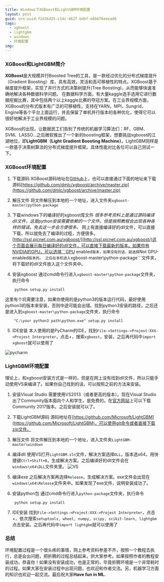 ```yaml
---
title: Windows下XGBoost和LightGBM环境配置
layout: post
guid: urn:uuid:f2d36d25-c14c-462f-bdbf-e6b676eeead6
tags:
  - xgboost
  - lightgbm
  - windows
  - 环境配置
img: 
---
```


### XGBoost和LightGBM简介

**XGBoost**是大规模并行Boosted Tree的工具，是一款经过优化的分布式梯度提升（Gradient Boosting）库，具有高效，灵活和高可移植性的特点。XGBoost基于梯度提升框架，实现了并行方式的决策树提升(Tree Boosting)，从而能够快速准确地解决各种数据科学问题。
在数据科学方面，有大量kaggle选手选用它进行数据挖掘比赛，其中包括两个以上kaggle比赛的夺冠方案。在工业界规模方面，XGBoos的分布式版本有广泛的可移植性，支持在YARN，MPI，Sungrid，Engine等各个平台上面运行，并且保留了单机并行版本的各种优化，使得它可以很好地解决于工业界规模的问题。

XGBoos的出现，让数据民工们告别了传统的机器学习算法们：RF、GBM、SVM、LASSO...之后微软推出了一个新的boosting框架，想要挑战xgboost的江湖地位，即**LightGBM（Light Gradient Boosting Machine）**。LightGBM同样是一款基于决策树算法的分布式梯度提升框架。具体性能对比各位可以自己测试一下。

### XGBoost环境配置

1. 下载源码
XGBoost源码地址在[GitHub](https://github.com/dmlc/xgboost/)上，也可以直接通过下面的地址来下载源码[https://github.com/dmlc/xgboost/archive/master.zip](https://github.com/dmlc/xgboost/archive/master.zip)

2. 解压文件
将文件解压到本地的一个地址，进入文件夹```xgboost-master/python-package```

3. 下载windows下的编译好的xgboost库文件
*很多参考资料上是通过源码编译dll文件，这是python安装需要依赖的一个文件。但是按照教程会出现各种各样的错误。免去这一步会方便很多。*
网上有直接编译好的dll文件，可以直接下载，所以就免去了编译的过程，方便很多。[http://ssl.picnet.com.au/xgboost/](http://ssl.picnet.com.au/xgboost/)这个页面会展示每日编译好的dll文件，可以直接下载最新的版本。如果你有NVIDIA的GPU，可以选择```GPU enabled```版本，如果没有的话，就选择```Not GPU-enabled```版本的。
之后在本机进入```xgboost-master\python-package```文件夹，将下载好的dll文件放入这个文件夹中。

4. 安装xgboost
通过cmd命令行进入```xgboost-master\python-package```文件夹，执行命令

		python setup.py install
这里有个坑需要注意，如果你使用的是python3的版本运行代码，最好使用python3的版本来安装，否则中途可能会出错。找到python3安装的路径，之后还是进入到```xgboost-master\python-package```文件夹，执行命令

		"C:\your python3 path\python.exe" setup.py install

5. IDE安装
本人使用的是PyCharm的IDE，找到```File->Settings->Projest:XXX->Projest Interpreter```，点击+，搜索```xgboost```，安装，之后再代码中```import xgboost```就可以使用了

![pycharm](https://blog-1253353025.cos.ap-chengdu.myqcloud.com/2018010701.png)


### LightGBM环境配置

理论上，和xgboost安装方式是一样的，但是在网上没有找到dll文件，所以只能手动使用VS来编译了。如果你自己找到的话，可以按照之前的方法来安装。

1. 安装Visual Studio
需要使用VS2013（或者更高的版本）。现在Visual Studio出了Community版本面向个人和学生，是免费的。在[官方网站](https://www.visualstudio.com/zh-hans/downloads/)上可以下载Community 2017版本。之后安装就可以了。

2. 下载LightGBM源码
源码地址在[https://github.com/Microsoft/LightGBM](https://github.com/Microsoft/LightGBM)，可以使用git命令或者直接下载zip文件。

3. 解压文件
将文件解压到本地的一个地址，进入文件夹```LightGBM-master\windows```

4. 编译dll
使用VS打开```LightGBM.sln```文件，解决方案选择```DLL```，版本选x64，用快捷键```Ctrl+Shift+B```，生成解决方案。之后编译好的dll文件会在```windows\x64\DLL```文件夹里。
![VS](https://blog-1253353025.cos.ap-chengdu.myqcloud.com/2018010702.png)

5. 编译exe
之后解决方案再选择```Release```，生成解决方案。exe文件会出现在```windows\x64\Release```文件夹中。如果发现了exe文件，说明安装成功了。

6. 安装python包
通过cmd命令行进入```python-package```文件夹，执行命令
		
		python setup.py install

5. IDE安装
找到```File->Settings->Projest:XXX->Projest Interpreter```，点击+，依次搜索```setuptools, wheel, numpy, scipy, scikit-learn, lightgbm```点击安装。之后再代码中```import lightgbm```就可以使用了


### 总结
环境配置过程是一个很头疼的事情，网上参考资料参差不齐，按照一个教程去执行，总是会出问题，把折腾的过程总结起来，供大家参考。如果按照作者的教程安装成功，恭喜你！如果没有安装成功，也是正常的，毕竟折腾环境是一个非常耗时的过程。如果大家在安装过程中出现问题，也欢迎和作者交流。另，机器学习方面的知识也欢迎一起交流。最后祝大家**Have fun in ML.**




